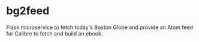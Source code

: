 # bg2feed
Flask microservice to fetch today's Boston Globe and provide an Atom feed
for Calibre to fetch and build an ebook.

